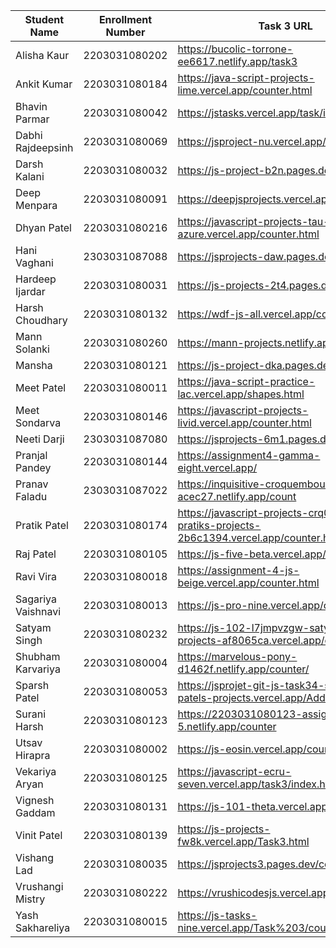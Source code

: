 | Student Name | Enrollment Number | Task 3 URL | Task 4 URL | GitHub Repository URL |
|--------------|------------------|------------|------------|----------------------|
| Alisha Kaur | 2203031080202 | https://bucolic-torrone-ee6617.netlify.app/task3 | https://bucolic-torrone-ee6617.netlify.app/task4 | https://github.com/Alishakaur431/javascript |
| Ankit Kumar | 2203031080184 | https://java-script-projects-lime.vercel.app/counter.html | https://java-script-projects-lime.vercel.app/calculator.html | https://github.com/Ankiitsuthar/JavaScript-Project |
| Bhavin Parmar | 2203031080042 | https://jstasks.vercel.app/task/index.html | https://jstasks.vercel.app/Task%204/index.html | https://github.com/bhavinSOL/JS_task |
| Dabhi Rajdeepsinh | 2203031080069 | https://jsproject-nu.vercel.app/Dice.html | https://jsproject-nu.vercel.app/3D_calculator.html | https://github.com/Rajdeepsinh1410/JSPROJECT.git |
| Darsh Kalani | 2203031080032 | https://js-project-b2n.pages.dev/counter | https://js-project-b2n.pages.dev/geometric | https://github.com/Darshkalani28/JS_Project |
| Deep Menpara | 2203031080091 | https://deepjsprojects.vercel.app/calc.html | https://deepjsprojects.vercel.app/dice.html | https://github.com/Deep7133/javascript.git |
| Dhyan Patel | 2203031080216 | https://javascript-projects-tau-azure.vercel.app/counter.html | https://javascript-projects-tau-azure.vercel.app/calculator.html | https://github.com/dhyanpatel3/javascript_projects |
| Hani Vaghani | 2303031087088 | https://jsprojects-daw.pages.dev/counter | https://jsprojects-daw.pages.dev/3D | https://github.com/hanivaghani/JSprojects |
| Hardeep Ijardar | 2203031080031 | https://js-projects-2t4.pages.dev/counter | https://js-projects-2t4.pages.dev/3D_calculator | https://github.com/HardeepIjardar/JS-Projects |
| Harsh Choudhary | 2203031080132 | https://wdf-js-all.vercel.app/counter.html | https://wdf-js-all.vercel.app/geometry.html | https://github.com/mrHarshchoudhary/WDF_JS |
| Mann Solanki | 2203031080260 | https://mann-projects.netlify.app/counter | https://mann-projects.netlify.app/calculator | https://github.com/HarmonyHacker/javascript_projects |
| Mansha | 2203031080121 | https://js-project-dka.pages.dev/count | https://js-project-dka.pages.dev/geometry | https://github.com/mansha-6/JS-Project.git |
| Meet Patel | 2203031080011 | https://java-script-practice-lac.vercel.app/shapes.html | https://java-script-practice-lac.vercel.app/counter.html | https://github.com/MeetPatel54/JavaScript_practice.git |
| Meet Sondarva | 2203031080146 | https://javascript-projects-livid.vercel.app/counter.html | https://javascript-projects-livid.vercel.app/calculator.html | https://github.com/meetsondarva/javascript_projects |
| Neeti Darji | 2303031087080 | https://jsprojects-6m1.pages.dev/counter | https://jsprojects-6m1.pages.dev/calculator | https://github.com/Neetidarji/Jsprojects |
| Pranjal Pandey | 2203031080144 | https://assignment4-gamma-eight.vercel.app/ | https://assignment4-gamma-eight.vercel.app/ | https://github.com/Pranjallpandey1504/assignment4 |
| Pranav Faladu | 2303031087022 | https://inquisitive-croquembouche-acec27.netlify.app/count | https://inquisitive-croquembouche-acec27.netlify.app/calculator | https://github.com/PranavFaladu/JSprojects |
| Pratik Patel | 2203031080174 | https://javascript-projects-crq08z97a-pratiks-projects-2b6c1394.vercel.app/counter.html | https://javascript-projects-crq08z97a-pratiks-projects-2b6c1394.vercel.app/3D_calculator.html | https://github.com/Pratik00531/JavascriptProjects- |
| Raj Patel | 2203031080105 | https://js-five-beta.vercel.app/counter.html | https://js-five-beta.vercel.app/geometry.html | https://github.com/RajPatel08/JS |
| Ravi Vira | 2203031080018 | https://assignment-4-js-beige.vercel.app/counter.html | https://assignment-4-js-beige.vercel.app/calc.html | https://github.com/Ravi-vira/assignment-4-JS |
| Sagariya Vaishnavi | 2203031080013 | https://js-pro-nine.vercel.app/count.html | https://js-pro-nine.vercel.app/geometry.html | https://github.com/sagariyavaishnavi/js_pro |
| Satyam Singh | 2203031080232 | https://js-102-l7jmpvzgw-satyam-singhs-projects-af8065ca.vercel.app/count.html | https://js-102-l7jmpvzgw-satyam-singhs-projects-af8065ca.vercel.app/geometry.html | https://github.com/mrSinghSatyam/JS102 |
| Shubham Karvariya | 2203031080004 | https://marvelous-pony-d1462f.netlify.app/counter/ | https://marvelous-pony-d1462f.netlify.app/task4/ | https://github.com/5hubhm/J_S |
| Sparsh Patel | 2203031080053 | https://jsprojet-git-js-task34-sparsh-patels-projects.vercel.app/AddCart.html | https://jsprojet-git-js-task34-sparsh-patels-projects.vercel.app/3D_calculator.html | https://github.com/SparshPatel1115/JS_Project/tree/js-task34 |
| Surani Harsh | 2203031080123 | https://2203031080123-assignment-5.netlify.app/counter | https://2203031080123-assignment-5.netlify.app/geometry%20calculator | https://github.com/suraniharsh/Assignments/tree/Assignment-5 |
| Utsav Hirapra | 2203031080002 | https://js-eosin.vercel.app/counter.html | https://js-eosin.vercel.app/calc.html | https://github.com/utsav1213/JS |
| Vekariya Aryan | 2203031080125 | https://javascript-ecru-seven.vercel.app/task3/index.html | https://javascript-ecru-seven.vercel.app/task4/task4.html | https://github.com/aaryanvekariya/javascript |
| Vignesh Gaddam | 2203031080131 | https://js-101-theta.vercel.app/counter.html | https://js-101-theta.vercel.app/shape.html | https://github.com/mrvigneshgaddam/JS101 |
| Vinit Patel | 2203031080139 | https://js-projects-fw8k.vercel.app/Task3.html | https://js-projects-fw8k.vercel.app/Task4.html | https://github.com/Vinitpatel28/JS-Projects.git |
| Vishang Lad | 2203031080035 | https://jsprojects3.pages.dev/counter | https://jsprojects3.pages.dev/3D_calculator | https://github.com/vishangl/JSprojects |
| Vrushangi Mistry | 2203031080222 | https://vrushicodesjs.vercel.app/Counter.html | https://vrushicodesjs.vercel.app/3D_calculator.html | https://github.com/Vrushi14/JavaScriptProjects |
| Yash Sakhareliya | 2203031080015 | https://js-tasks-nine.vercel.app/Task%203/counter.html | https://js-tasks-nine.vercel.app/Task%204/ | https://github.com/Yashsakhareliya/JS_Task |